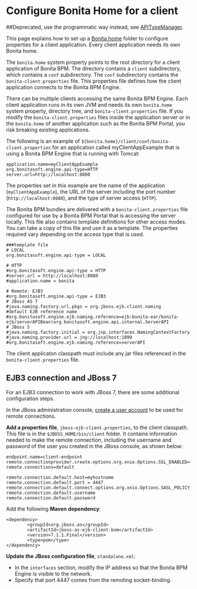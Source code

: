 # Configure Bonita Home for a client

##Deprecated, use the programmatic way instead, see [APITypeManager](http://documentation.bonitasoft.com/javadoc/api/7.2/org/bonitasoft/engine/util/APITypeManager.html).

This page explains how to set up a [Bonita home](bonita-home.md) folder to configure properties for a client application. Every client application needs its own Bonita home.

The `bonita.home` system property points to the root directory for a client application of Bonita BPM. 
The directory contains a `client` subdirectory, which contains a `conf` subdirectory. 
The `conf` subdirectory contains the `bonita-client.properties` file. This properties file 
defines how the client application connects to the Bonita BPM Engine. 

There can be multiple clients accessing the same Bonita BPM Engine. Each client application runs in its own JVM and needs its own `bonita.home` system property, directory tree, 
and `bonita-client.properties` file. If you modify the `bonita-client.properties` files inside the application server or in the `bonita.home` of another application 
such as the Bonita BPM Portal, you risk breaking existing applications.

The following is an example of `${bonita.home}/client/conf/bonita-client.properties` for an application 
called myClientAppExample that is using a Bonita BPM Engine that is running with Tomcat:
```properties
application.name=myClientAppExample
org.bonitasoft.engine.api-type=HTTP
server.url=http://localhost:8080
```

The properties set in this example are the name of the application (`myClientAppExample`), the URL of the server including 
the port number (`http://localhost:8080`), and the type of server access (`HTTP`).

The Bonita BPM bundles are delivered with a `bonita-client.properties` file configured for use by a Bonita BPM Portal 
that is accessing the server locally. This file also contains template definitions for other access modes. You can take a 
copy of this file and use it as a template. The properties required vary depending on the access type that is used.
```properties
###template file
# LOCAL
org.bonitasoft.engine.api-type = LOCAL

# HTTP
#org.bonitasoft.engine.api-type = HTTP
#server.url = http://localhost:8080
#application.name = bonita

# Remote: EJB3
#org.bonitasoft.engine.api-type = EJB3
# JBoss AS 7
#java.naming.factory.url.pkgs = org.jboss.ejb.client.naming
#default EJB reference name
#org.bonitasoft.engine.ejb.naming.reference=ejb:bonita-ear/bonita-ejb/serverAPIBean!org.bonitasoft.engine.api.internal.ServerAPI
# JBoss 5
#java.naming.factory.initial = org.jnp.interfaces.NamingContextFactory
#java.naming.provider.url = jnp://localhost:1099
#org.bonitasoft.engine.ejb.naming.reference=serverAPI
```

The client applicaton classpath must include any jar files referenced in the `bonita-client.properties` file.

## EJB3 connection and JBoss 7

For an EJB3 connection to work with JBoss 7, there are some additional configuration steps.

In the JBoss administration console, [create a user account](https://docs.jboss.org/author/display/AS71/Admin+Guide#AdminGuide-adduser.sh) to be used for remote connections.

**Add a properties file**, `jboss-ejb-client.properties`, to the client classpath. This file is in the `$JBOSS_HOME/bin/client` folder. 
It contains information needed to make the remote connection, including the username and password of the user you created in the JBoss console, as shown below:
```properties
endpoint.name=client-endpoint
remote.connectionprovider.create.options.org.xnio.Options.SSL_ENABLED=false
remote.connections=default
 
remote.connection.default.host=myhostname
remote.connection.default.port = 4447
remote.connection.default.connect.options.org.xnio.Options.SASL_POLICY_NOANONYMOUS=false
remote.connection.default.username 
remote.connection.default.password 
```

Add the following **Maven dependency**:
```
<dependency>
        <groupId>org.jboss.as</groupId>
        <artifactId>jboss-as-ejb-client-bom</artifactId>
        <version>7.1.1.Final</version>
        <type>pom</type>
</dependency>  
```

**Update the JBoss configuration file**, `standalone.xml`: 

* In the `interfaces` section, modify the IP address so that the Bonita BPM Engine is visible to the network.
* Specify that port 4447 comes from the remoting socket-binding.
